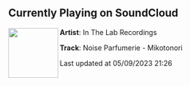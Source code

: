## Currently Playing on SoundCloud

[<img align="left" width="100" src="https://i1.sndcdn.com/artworks-YRTUlKwCFpNKyHY5-gOWrGQ-t500x500.jpg">](https://soundcloud.com/inthelabrecordings/noise-parfumerie-mikotonori-1)

**Artist**: In The Lab Recordings 

**Track**: Noise Parfumerie - Mikotonori

Last updated at 05/09/2023 21:26
